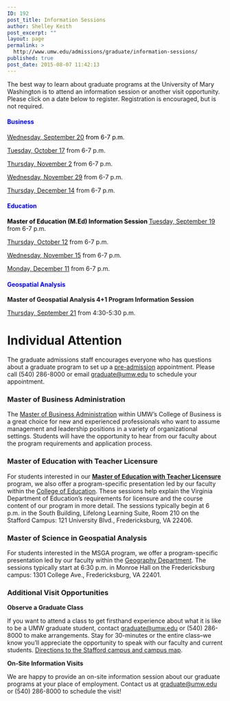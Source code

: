 ```yaml
---
ID: 192
post_title: Information Sessions
author: Shelley Keith
post_excerpt: ""
layout: page
permalink: >
  http://www.umw.edu/admissions/graduate/information-sessions/
published: true
post_date: 2015-08-07 11:42:13
---
```

The best way to learn about graduate programs at the University of Mary Washington is to attend an information session or another visit opportunity. Please click on a date below to register. Registration is encouraged, but is not required.
<h4><span style="color: #0000ff">Business</span></h4>
<span style="color: #000000"><a href="https://umw.askadmissions.net/Portal/EI/ViewDetails?gid=6235773d206ce9fbea415a9feee12b2fad6899">Wednesday, September 20</a> from 6-7 p.m.</span>

<a href="https://umw.askadmissions.net/Portal/EI/ViewDetails?gid=623577943f64cb594740f789ed58efd0ce6c53">Tuesday, October 17</a> from 6-7 p.m.

<a href="https://umw.askadmissions.net/Portal/EI/ViewDetails?gid=623577b0787f2a82444a28b9f91eae0d4b9a6b">Thursday, November 2</a> from 6-7 p.m.

<a href="https://umw.askadmissions.net/Portal/EI/ViewDetails?gid=623577448c8132f5954ef9b73c953640e939f8">Wednesday, November 29</a> from 6-7 p.m.

<a href="https://umw.askadmissions.net/Portal/EI/ViewDetails?gid=623577b2f3f001772d45db9050f5a82a24adb1">Thursday, December 14</a> from 6-7 p.m.
<h4><span style="color: #0000ff"><strong>Education</strong></span></h4>
<span style="color: #000000"><strong>Master of Education (M.Ed) Information Session
</strong></span><a href="https://umw.askadmissions.net/Portal/EI/ViewDetails?gid=623577da5147d21bdd41de8c308186c236c505">Tuesday, September 19</a> from 6-7 p.m.

<a href="https://umw.askadmissions.net/Portal/EI/ViewDetails?gid=6235774ec294a7beb648a2a4c0a26acfc06592">Thursday, October 12</a> from 6-7 p.m.

<a href="https://umw.askadmissions.net/Portal/EI/ViewDetails?gid=6235774799804853454c97ae62ca34e4a51357">Wednesday, November 15</a> from 6-7 p.m.

<a href="https://umw.askadmissions.net/Portal/EI/ViewDetails?gid=6235778b08cf53728c42a798c0e60077e64211">Monday, December 11</a> from 6-7 p.m.
<h4><span style="color: #0000ff">Geospatial Analysis</span></h4>
<strong>Master of Geospatial Analysis 4+1 Program Information Session</strong>

<a href="https://umw.askadmissions.net/Portal/EI/ViewDetails?gid=62357759a393614c1846d6aae591ac07748052">Thursday, September 21</a> from 4:30-5:30 p.m.
<h1>Individual Attention</h1>
The graduate admissions staff encourages everyone who has questions about a graduate program to set up a <a href="http://www.umw.edu/admissions/graduate/advising/">pre-admission</a> appointment. Please call (540) 286-8000 or email <a href="mailto:graduate@umw.edu">graduate@umw.edu</a> to schedule your appointment.
<h3>Master of Business Administration</h3>
The <a href="http://www.umw.edu/admissions/graduate/degrees/mba/">Master of Business Administration</a> within UMW’s College of Business is a great choice for new and experienced professionals who want to assume management and leadership positions in a variety of organizational settings. Students will have the opportunity to hear from our faculty about the program requirements and application process.
<h3>Master of Education with Teacher Licensure</h3>
For students interested in our <a href="http://www.umw.edu/admissions/graduate/degrees/med-teacher-licensure/"><strong>Master of Education with Teacher Licensure</strong></a> program, we also offer a program-specific presentation led by our faculty within the <a href="http://education.umw.edu">College of Education</a>. These sessions help explain the Virginia Department of Education’s requirements for licensure and the course content of our program in more detail. The sessions typically begin at 6 p.m. in the South Building, Lifelong Learning Suite, Room 210 on the Stafford Campus: 121 University Blvd., Fredericksburg, VA 22406.
<h3>Master of Science in Geospatial Analysis</h3>
For students interested in the MSGA program, we offer a program-specific presentation led by our faculty within the <a href="http://cas.umw.edu/geography/">Geography Department</a>. The sessions typically start at 6:30 p.m. in Monroe Hall on the Fredericksburg campus: 1301 College Ave., Fredericksburg, VA 22401.
<h3>Additional Visit Opportunities</h3>
<strong>Observe a Graduate Class</strong>

If you want to attend a class to get firsthand experience about what it is like to be a UMW graduate student, contact <a href="mailto:graduate@umw.edu">graduate@umw.edu</a> or (540) 286-8000 to make arrangements. Stay for 30-minutes or the entire class–we know you’ll appreciate the opportunity to speak with our faculty and current students. <a href="http://www.umw.edu/visitors/stafford-campus/">Directions to the Stafford campus and campus map</a>.

<strong>On-Site Information Visits</strong>

We are happy to provide an on-site information session about our graduate programs at your place of employment. Contact us at <a href="mailto:graduate@umw.edu">graduate@umw.edu</a> or (540) 286-8000 to schedule the visit!